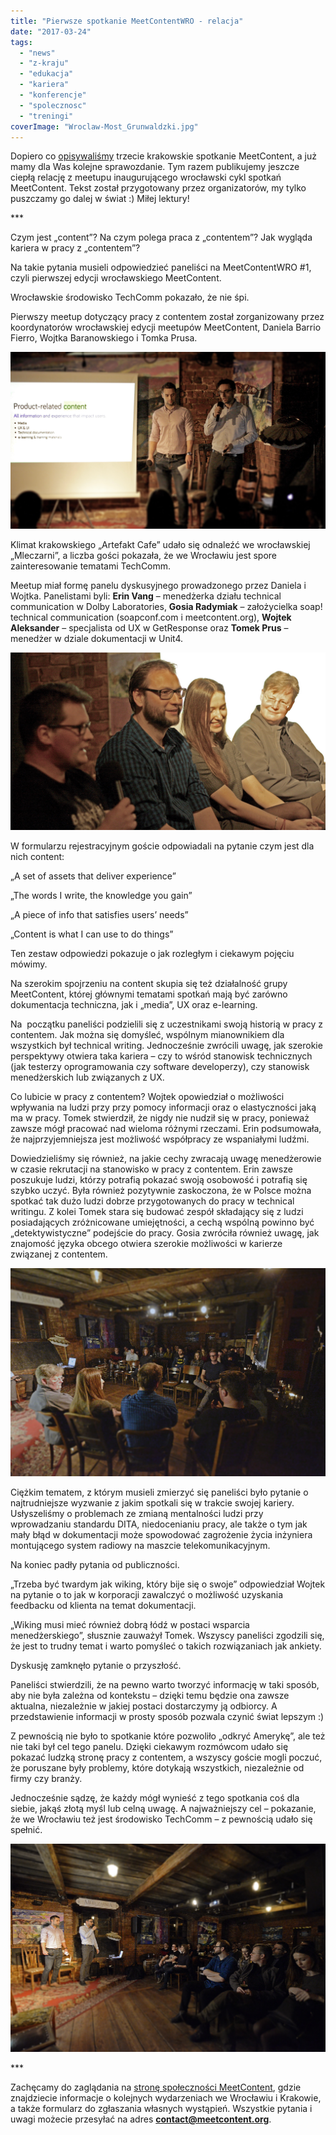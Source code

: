 ```yaml
---
title: "Pierwsze spotkanie MeetContentWRO - relacja"
date: "2017-03-24"
tags:
  - "news"
  - "z-kraju"
  - "edukacja"
  - "kariera"
  - "konferencje"
  - "spolecznosc"
  - "treningi"
coverImage: "Wroclaw-Most_Grunwaldzki.jpg"
---
```


Dopiero
co [opisywaliśmy](http://techwriter.pl/relacja-z-kolejnej-edycji-krakowskiego-meetcontent/) trzecie
krakowskie spotkanie MeetContent, a już mamy dla Was kolejne sprawozdanie. Tym
razem publikujemy jeszcze ciepłą relację z meetupu inaugurującego wrocławski
cykl spotkań MeetContent. Tekst został przygotowany przez organizatorów, my
tylko puszczamy go dalej w świat :) Miłej lektury!

\*\*\*

Czym jest „content”? Na czym polega praca z „contentem”? Jak wygląda kariera w
pracy z „contentem”?

Na takie pytania musieli odpowiedzieć paneliści na MeetContentWRO #1, czyli
pierwszej edycji wrocławskiego MeetContent.

Wrocławskie środowisko TechComm pokazało, że nie śpi.

Pierwszy meetup dotyczący pracy z contentem został zorganizowany przez
koordynatorów wrocławskiej edycji meetupów MeetContent, Daniela Barrio Fierro,
Wojtka Baranowskiego i Tomka Prusa.

[![](images/MeetContentWRO1_2.jpg)](http://techwriter.pl/wp-content/uploads/2017/03/MeetContentWRO1_2.jpg)

Klimat krakowskiego „Artefakt Cafe” udało się odnaleźć we wrocławskiej
„Mleczarni”, a liczba gości pokazała, że we Wrocławiu jest spore zainteresowanie
tematami TechComm.

Meetup miał formę panelu dyskusyjnego prowadzonego przez Daniela i Wojtka.
Panelistami byli: **Erin Vang** – menedżerka działu technical communication w
Dolby Laboratories, **Gosia Radymiak** – założycielka soap! technical
communication (soapconf.com i meetcontent.org), **Wojtek Aleksander** –
specjalista od UX w GetResponse oraz **Tomek Prus** – menedżer w dziale
dokumentacji w Unit4.

[![](images/MeetContentWRO1_1.jpg)](http://techwriter.pl/wp-content/uploads/2017/03/MeetContentWRO1_1.jpg)

W formularzu rejestracyjnym goście odpowiadali na pytanie czym jest dla nich
content:

„A set of assets that deliver experience”

„The words I write, the knowledge you gain”

„A piece of info that satisfies users’ needs”

„Content is what I can use to do things”

Ten zestaw odpowiedzi pokazuje o jak rozległym i ciekawym pojęciu mówimy.

Na szerokim spojrzeniu na content skupia się też działalność grupy MeetContent,
której głównymi tematami spotkań mają być zarówno dokumentacja techniczna, jak i
„media”, UX oraz e-learning.

Na  początku paneliści podzielili się z uczestnikami swoją historią w pracy z
contentem. Jak można się domyśleć, wspólnym mianownikiem dla wszystkich był
technical writing. Jednocześnie zwrócili uwagę, jak szerokie perspektywy otwiera
taka kariera – czy to wśród stanowisk technicznych (jak testerzy oprogramowania
czy software developerzy), czy stanowisk menedżerskich lub związanych z UX.

Co lubicie w pracy z contentem? Wojtek opowiedział o możliwości wpływania na
ludzi przy przy pomocy informacji oraz o elastyczności jaką ma w pracy. Tomek
stwierdził, że nigdy nie nudził się w pracy, ponieważ zawsze mógł pracować nad
wieloma różnymi rzeczami. Erin podsumowała, że najprzyjemniejsza jest możliwość
współpracy ze wspaniałymi ludźmi.

Dowiedzieliśmy się również, na jakie cechy zwracają uwagę menedżerowie w czasie
rekrutacji na stanowisko w pracy z contentem. Erin zawsze poszukuje ludzi,
którzy potrafią pokazać swoją osobowość i potrafią się szybko uczyć. Była
również pozytywnie zaskoczona, że w Polsce można spotkać tak dużo ludzi dobrze
przygotowanych do pracy w technical writingu. Z kolei Tomek stara się budować
zespół składający się z ludzi posiadających zróżnicowane umiejętności, a cechą
wspólną powinno być „detektywistyczne” podejście do pracy. Gosia zwróciła
również uwagę, jak znajomość języka obcego otwiera szerokie możliwości w
karierze związanej z contentem.

[![](images/MeetContentWRO1_3.jpg)](http://techwriter.pl/wp-content/uploads/2017/03/MeetContentWRO1_3.jpg)

Ciężkim tematem, z którym musieli zmierzyć się paneliści było pytanie o
najtrudniejsze wyzwanie z jakim spotkali się w trakcie swojej kariery.
Usłyszeliśmy o problemach ze zmianą mentalności ludzi przy wprowadzaniu
standardu DITA, niedocenianiu pracy, ale także o tym jak mały błąd w
dokumentacji może spowodować zagrożenie życia inżyniera montującego system
radiowy na maszcie telekomunikacyjnym.

Na koniec padły pytania od publiczności.

„Trzeba być twardym jak wiking, który bije się o swoje” odpowiedział Wojtek na
pytanie o to jak w korporacji zawalczyć o możliwość uzyskania feedbacku od
klienta na temat dokumentacji.

„Wiking musi mieć również dobrą łódź w postaci wsparcia menedżerskiego”,
słusznie zauważył Tomek. Wszyscy paneliści zgodzili się, że jest to trudny temat
i warto pomyśleć o takich rozwiązaniach jak ankiety.

Dyskusję zamknęło pytanie o przyszłość.

Paneliści stwierdzili, że na pewno warto tworzyć informację w taki sposób, aby
nie była zależna od kontekstu – dzięki temu będzie ona zawsze aktualna,
niezależnie w jakiej postaci dostarczymy ją odbiorcy. A przedstawienie
informacji w prosty sposób pozwala czynić świat lepszym :)

Z pewnością nie było to spotkanie które pozwoliło „odkryć Amerykę”, ale też nie
taki był cel tego panelu. Dzięki ciekawym rozmówcom udało się pokazać ludzką
stronę pracy z contentem, a wszyscy goście mogli poczuć, że poruszane były
problemy, które dotykają wszystkich, niezależnie od firmy czy branży.

Jednocześnie sądzę, że każdy mógł wynieść z tego spotkania coś dla siebie, jakąś
złotą myśl lub celną uwagę. A najważniejszy cel – pokazanie, że we Wrocławiu też
jest środowisko TechComm – z pewnością udało się spełnić.

![](images/MeetContentWRO1_4.jpg)

\*\*\*

Zachęcamy do zaglądania na
[stronę społeczności MeetContent](http://meetcontent.org/), gdzie znajdziecie
informacje o kolejnych wydarzeniach we Wrocławiu i Krakowie, a także formularz
do zgłaszania własnych wystąpień. Wszystkie pytania i uwagi możecie przesyłać na
adres **[contact@meetcontent.org](mailto:contact@meetcontent.org)**.
